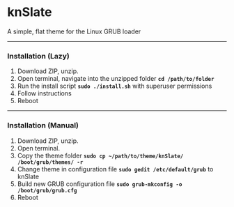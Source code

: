 # knSlate
A simple, flat theme for the  Linux GRUB loader

---

### Installation (Lazy)

  1. Download ZIP, unzip.
  2. Open terminal, navigate into the unzipped folder **`cd /path/to/folder`**
  3. Run the install script **`sudo ./install.sh`** with superuser permissions
  4. Follow instructions
  5. Reboot
  
---
  
### Installation (Manual)

  1. Download ZIP, unzip.
  2. Open terminal.
  3. Copy the theme folder **`sudo cp ~/path/to/theme/knSlate/ /boot/grub/themes/ -r`**
  4. Change theme in configuration file **`sudo gedit /etc/default/grub`** to knSlate
  5. Build new GRUB configuration file **`sudo grub-mkconfig -o /boot/grub/grub.cfg`**
  6. Reboot
